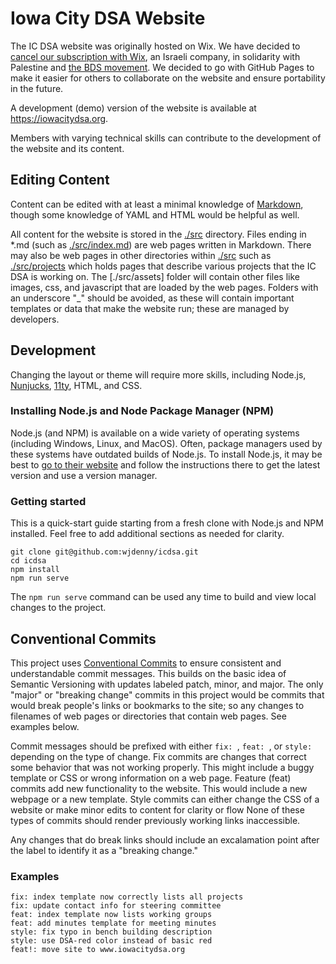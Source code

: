 # Iowa City DSA Website

The IC DSA website was originally hosted on Wix. We have decided to [cancel our subscription with Wix](https://boycottwix.org/), an Israeli company, in solidarity with Palestine and [the BDS movement](https://bdsmovement.net/). We decided to go with GitHub Pages to make it easier for others to collaborate on the website and ensure portability in the future.

A development (demo) version of the website is available at <https://iowacitydsa.org>.

Members with varying technical skills can contribute to the development of the website and its content. 

## Editing Content
Content can be edited with at least a minimal knowledge of [Markdown](https://www.markdownguide.org/basic-syntax/), though some knowledge of YAML and HTML would be helpful as well.

All content for the website is stored in the [./src](./src) directory. Files ending in *.md (such as [./src/index.md](./src/index.md)) are web pages written in Markdown. There may also be web pages in other directories within [./src](./src) such as [./src/projects](./src/projects) which holds pages that describe various projects that the IC DSA is working on. The [./src/assets] folder will contain other files like images, css, and javascript that are loaded by the web pages. Folders with an underscore "_" should be avoided, as these will contain important templates or data that make the website run; these are managed by developers.

## Development
Changing the layout or theme will require more skills, including Node.js, [Nunjucks](https://mozilla.github.io/nunjucks/), [11ty](https://www.11ty.dev/), HTML, and CSS.

### Installing Node.js and Node Package Manager (NPM)
Node.js (and NPM) is available on a wide variety of operating systems (including Windows, Linux, and MacOS). Often, package managers used by these systems have outdated builds of Node.js. To install Node.js, it may be best to [go to their website](https://nodejs.org/en/download/package-manager) and follow the instructions there to get the latest version and use a version manager.

### Getting started
This is a quick-start guide starting from a fresh clone with Node.js and NPM installed. Feel free to add additional sections as needed for clarity.

```
git clone git@github.com:wjdenny/icdsa.git
cd icdsa
npm install
npm run serve
```

The `npm run serve` command can be used any time to build and view local changes to the project.

## Conventional Commits
This project uses [Conventional Commits](https://www.conventionalcommits.org/en/v1.0.0/#summary) to ensure consistent and understandable commit messages. This builds on the basic idea of Semantic Versioning with updates labeled patch, minor, and major. The only "major" or "breaking change" commits in this project would be commits that would break people's links or bookmarks to the site; so any changes to filenames of web pages or directories that contain web pages. See examples below.

Commit messages should be prefixed with either `fix: `, `feat: `, or `style: ` depending on the type of change. Fix commits are changes that correct some behavior that was not working properly. This might include a buggy template or CSS or wrong information on a web page. Feature (feat) commits add new functionality to the website. This would include a new webpage or a new template. Style commits can either change the CSS of a website or make minor edits to content for clarity or flow None of these types of commits should render previously working links inaccessible. 

Any changes that do break links should include an excalamation point after the label to identify it as a "breaking change." 

### Examples
```
fix: index template now correctly lists all projects
fix: update contact info for steering committee
feat: index template now lists working groups
feat: add minutes template for meeting minutes
style: fix typo in bench building description
style: use DSA-red color instead of basic red
feat!: move site to www.iowacitydsa.org
```
